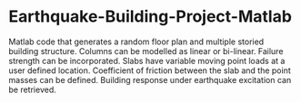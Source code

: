 # Earthquake-Building-Project-Matlab
Matlab code that generates a random floor plan and multiple storied building structure. Columns can be modelled as linear or bi-linear. Failure strength can be incorporated. Slabs have variable moving point loads at a user defined location. Coefficient of friction between the slab and the point masses can be defined. Building response under earthquake excitation can be retrieved. 
